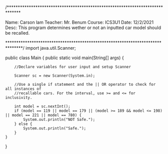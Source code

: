 /******************************************************************************

Name: Carson lam
Teacher: Mr. Benum
Course: ICS3U1
Date: 12/2/2021
Desc: This program determines wether or not an inputted car model should be recalled.

*******************************************************************************/
import java.util.Scanner;

public class Main
{
	public static void main(String[] args) {
	    
	    //Declare variables for user input and setup Scanner
	    
	    Scanner sc = new Scanner(System.in);
	    
	    //Use a single if statement and the || OR operator to check for all instances of 
	    //recallable cars. For the interval, use >= and <= for inclusivity.
	    
	    int model = sc.nextInt();
	    if (model == 119 || model == 179 || (model >= 189 && model <= 198) || model == 221 || model == 780) {
	        System.out.println("NOT Safe.");
	    } else {
	        System.out.println("Safe.");
	    }
	}
}